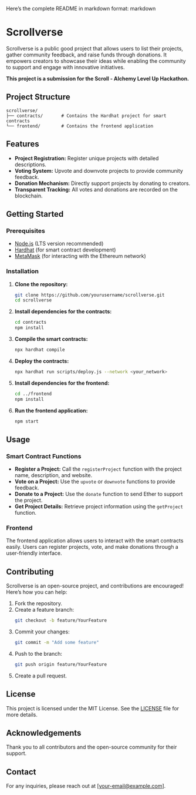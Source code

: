 Here’s the complete README in markdown format:
markdown
# Scrollverse

Scrollverse is a public good project that allows users to list their projects, gather community feedback, and raise funds through donations. It empowers creators to showcase their ideas while enabling the community to support and engage with innovative initiatives.

**This project is a submission for the Scroll - Alchemy Level Up Hackathon.**

## Project Structure

```
scrollverse/
├── contracts/       # Contains the Hardhat project for smart contracts
└── frontend/        # Contains the frontend application
```

## Features

- **Project Registration:** Register unique projects with detailed descriptions.
- **Voting System:** Upvote and downvote projects to provide community feedback.
- **Donation Mechanism:** Directly support projects by donating to creators.
- **Transparent Tracking:** All votes and donations are recorded on the blockchain.

## Getting Started

### Prerequisites

- [Node.js](https://nodejs.org/) (LTS version recommended)
- [Hardhat](https://hardhat.org/) (for smart contract development)
- [MetaMask](https://metamask.io/) (for interacting with the Ethereum network)

### Installation

1. **Clone the repository:**
   ```bash
   git clone https://github.com/yourusername/scrollverse.git
   cd scrollverse
   ```

2. **Install dependencies for the contracts:**
   ```bash
   cd contracts
   npm install
   ```

3. **Compile the smart contracts:**
   ```bash
   npx hardhat compile
   ```

4. **Deploy the contracts:**
   ```bash
   npx hardhat run scripts/deploy.js --network <your_network>
   ```

5. **Install dependencies for the frontend:**
   ```bash
   cd ../frontend
   npm install
   ```

6. **Run the frontend application:**
   ```bash
   npm start
   ```

## Usage

### Smart Contract Functions

- **Register a Project:** Call the `registerProject` function with the project name, description, and website.
- **Vote on a Project:** Use the `upvote` or `downvote` functions to provide feedback.
- **Donate to a Project:** Use the `donate` function to send Ether to support the project.
- **Get Project Details:** Retrieve project information using the `getProject` function.

### Frontend

The frontend application allows users to interact with the smart contracts easily. Users can register projects, vote, and make donations through a user-friendly interface.

## Contributing

Scrollverse is an open-source project, and contributions are encouraged! Here’s how you can help:

1. Fork the repository.
2. Create a feature branch:
   ```bash
   git checkout -b feature/YourFeature
   ```
3. Commit your changes:
   ```bash
   git commit -m "Add some feature"
   ```
4. Push to the branch:
   ```bash
   git push origin feature/YourFeature
   ```
5. Create a pull request.

## License

This project is licensed under the MIT License. See the [LICENSE](LICENSE) file for more details.

## Acknowledgements

Thank you to all contributors and the open-source community for their support.

## Contact

For any inquiries, please reach out at [your-email@example.com].
```

